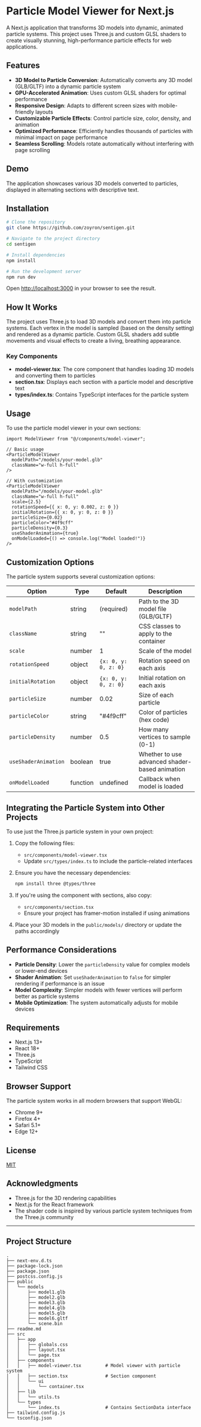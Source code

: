 # Particle Model Viewer for Next.js

A Next.js application that transforms 3D models into dynamic, animated particle systems. This project uses Three.js and custom GLSL shaders to create visually stunning, high-performance particle effects for web applications.

## Features

- **3D Model to Particle Conversion**: Automatically converts any 3D model (GLB/GLTF) into a dynamic particle system
- **GPU-Accelerated Animation**: Uses custom GLSL shaders for optimal performance
- **Responsive Design**: Adapts to different screen sizes with mobile-friendly layouts
- **Customizable Particle Effects**: Control particle size, color, density, and animation
- **Optimized Performance**: Efficiently handles thousands of particles with minimal impact on page performance
- **Seamless Scrolling**: Models rotate automatically without interfering with page scrolling

## Demo

The application showcases various 3D models converted to particles, displayed in alternating sections with descriptive text.

## Installation

```bash
# Clone the repository
git clone https://github.com/zoyron/sentigen.git

# Navigate to the project directory
cd sentigen

# Install dependencies
npm install

# Run the development server
npm run dev
```

Open [http://localhost:3000](http://localhost:3000) in your browser to see the result.

## How It Works

The project uses Three.js to load 3D models and convert them into particle systems. Each vertex in the model is sampled (based on the density setting) and rendered as a dynamic particle. Custom GLSL shaders add subtle movements and visual effects to create a living, breathing appearance.

### Key Components

- **model-viewer.tsx**: The core component that handles loading 3D models and converting them to particles
- **section.tsx**: Displays each section with a particle model and descriptive text
- **types/index.ts**: Contains TypeScript interfaces for the particle system

## Usage

To use the particle model viewer in your own sections:

```tsx
import ModelViewer from "@/components/model-viewer";

// Basic usage
<ParticleModelViewer
  modelPath="/models/your-model.glb"
  className="w-full h-full"
/>

// With customization
<ParticleModelViewer
  modelPath="/models/your-model.glb"
  className="w-full h-full"
  scale={2.5}
  rotationSpeed={{ x: 0, y: 0.002, z: 0 }}
  initialRotation={{ x: 0, y: 0, z: 0 }}
  particleSize={0.02}
  particleColor="#4f9cff"
  particleDensity={0.3}
  useShaderAnimation={true}
  onModelLoaded={() => console.log("Model loaded!")}
/>
```

## Customization Options

The particle system supports several customization options:

| Option               | Type     | Default              | Description                                    |
| -------------------- | -------- | -------------------- | ---------------------------------------------- |
| `modelPath`          | string   | (required)           | Path to the 3D model file (GLB/GLTF)           |
| `className`          | string   | ""                   | CSS classes to apply to the container          |
| `scale`              | number   | 1                    | Scale of the model                             |
| `rotationSpeed`      | object   | `{x: 0, y: 0, z: 0}` | Rotation speed on each axis                    |
| `initialRotation`    | object   | `{x: 0, y: 0, z: 0}` | Initial rotation on each axis                  |
| `particleSize`       | number   | 0.02                 | Size of each particle                          |
| `particleColor`      | string   | "#4f9cff"            | Color of particles (hex code)                  |
| `particleDensity`    | number   | 0.5                  | How many vertices to sample (0-1)              |
| `useShaderAnimation` | boolean  | true                 | Whether to use advanced shader-based animation |
| `onModelLoaded`      | function | undefined            | Callback when model is loaded                  |

## Integrating the Particle System into Other Projects

To use just the Three.js particle system in your own project:

1. Copy the following files:

   - `src/components/model-viewer.tsx`
   - Update `src/types/index.ts` to include the particle-related interfaces

2. Ensure you have the necessary dependencies:

   ```bash
   npm install three @types/three
   ```

3. If you're using the component with sections, also copy:

   - `src/components/section.tsx`
   - Ensure your project has framer-motion installed if using animations

4. Place your 3D models in the `public/models/` directory or update the paths accordingly

## Performance Considerations

- **Particle Density**: Lower the `particleDensity` value for complex models or lower-end devices
- **Shader Animation**: Set `useShaderAnimation` to `false` for simpler rendering if performance is an issue
- **Model Complexity**: Simpler models with fewer vertices will perform better as particle systems
- **Mobile Optimization**: The system automatically adjusts for mobile devices

## Requirements

- Next.js 13+
- React 18+
- Three.js
- TypeScript
- Tailwind CSS

## Browser Support

The particle system works in all modern browsers that support WebGL:

- Chrome 9+
- Firefox 4+
- Safari 5.1+
- Edge 12+

## License

[MIT](https://choosealicense.com/licenses/mit/)

## Acknowledgments

- Three.js for the 3D rendering capabilities
- Next.js for the React framework
- The shader code is inspired by various particle system techniques from the Three.js community

---

## Project Structure

```
.
├── next-env.d.ts
├── package-lock.json
├── package.json
├── postcss.config.js
├── public
│   └── models
│       ├── model1.glb
│       ├── model2.glb
│       ├── model3.glb
│       ├── model4.glb
│       ├── model5.glb
│       ├── model6.gltf
│       └── scene.bin
├── readme.md
├── src
│   ├── app
│   │   ├── globals.css
│   │   ├── layout.tsx
│   │   └── page.tsx
│   ├── components
│   │   ├── model-viewer.tsx         # Model viewer with particle system
│   │   ├── section.tsx              # Section component
│   │   └── ui
│   │       └── container.tsx
│   ├── lib
│   │   └── utils.ts
│   └── types
│       └── index.ts                 # Contains SectionData interface
├── tailwind.config.js
└── tsconfig.json
```

